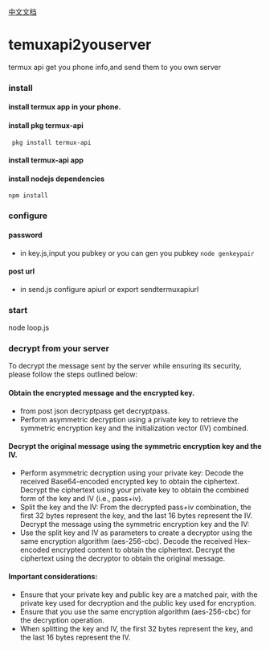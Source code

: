 [中文文档](https://raw.githubusercontent.com/WeihuaGu/termuxapi2youserver/main/README-zh.md)
# temuxapi2youserver
termux api get you phone info,and send them to you own server
### install
#### install termux app in your phone.
#### install pkg termux-api
` pkg install termux-api`
#### install termux-api app
#### install nodejs dependencies
`npm install`

### configure
#### password
- in key.js,input you pubkey or you can gen you pubkey
`node genkeypair`
#### post url
- in send.js configure apiurl or export sendtermuxapiurl

### start 
node loop.js
### decrypt from your server
To decrypt the message sent by the server while ensuring its security, please follow the steps outlined below:
#### Obtain the encrypted message and the encrypted key.
- from post json decryptpass get decryptpass.
- Perform asymmetric decryption using a private key to retrieve the symmetric encryption key and the initialization vector (IV) combined.
#### Decrypt the original message using the symmetric encryption key and the IV.
- Perform asymmetric decryption using your private key:
Decode the received Base64-encoded encrypted key to obtain the ciphertext.
Decrypt the ciphertext using your private key to obtain the combined form of the key and IV (i.e., pass+iv).
- Split the key and the IV:
From the decrypted pass+iv combination, the first 32 bytes represent the key, and the last 16 bytes represent the IV.
Decrypt the message using the symmetric encryption key and the IV:
- Use the split key and IV as parameters to create a decryptor using the same encryption algorithm (aes-256-cbc).
Decode the received Hex-encoded encrypted content to obtain the ciphertext.
Decrypt the ciphertext using the decryptor to obtain the original message.

#### Important considerations:
- Ensure that your private key and public key are a matched pair, with the private key used for decryption and the public key used for encryption.
- Ensure that you use the same encryption algorithm (aes-256-cbc) for the decryption operation.
- When splitting the key and IV, the first 32 bytes represent the key, and the last 16 bytes represent the IV.

